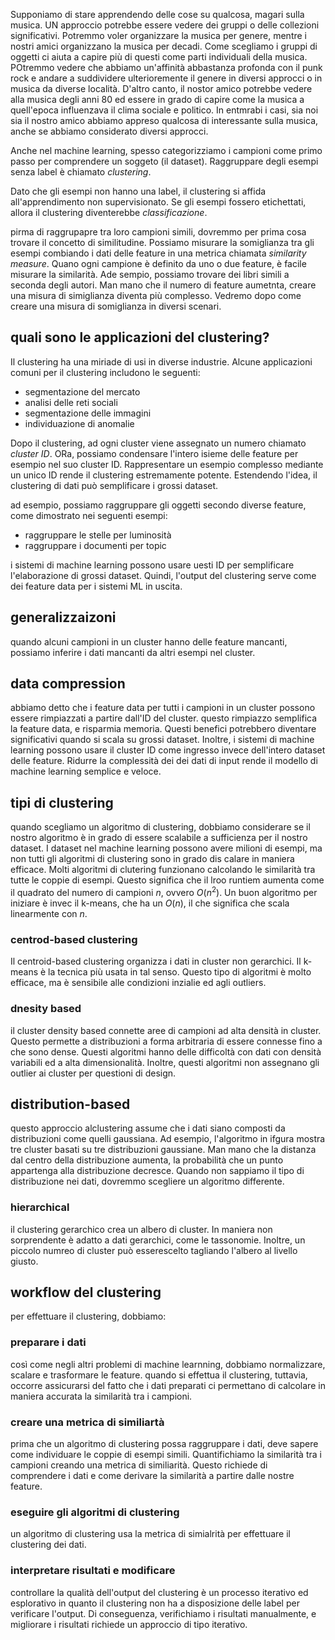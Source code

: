 Supponiamo di stare apprendendo delle cose su qualcosa, magari sulla musica. UN approccio potrebbe essere vedere dei gruppi o delle collezioni significativi. Potremmo voler organizzare la musica per genere, mentre i nostri amici organizzano la musica per decadi. Come scegliamo i gruppi di oggetti ci aiuta a capire più di questi come parti individuali della musica. POtremmo vedere che abbiamo un'affinità abbastanza profonda con il punk rock e andare a suddividere ulterioremente il genere in diversi approcci o in musica da diverse località. D'altro canto, il nostor amico potrebbe vedere alla musica degli anni 80 ed essere in grado di capire come la musica a quell'epoca influenzava il clima sociale e politico. In entmrabi i casi, sia noi sia il nostro amico abbiamo appreso qualcosa di interessante sulla musica, anche se abbiamo considerato diversi approcci.

Anche nel machine learning, spesso categorizziamo i campioni come primo passo per comprendere un soggeto (il dataset). Raggruppare degli esempi senza label è chiamato *clustering*. 

Dato che gli esempi non hanno una label, il clustering si affida all'apprendimento non supervisionato. Se gli esempi fossero etichettati, allora il clustering diventerebbe *classificazione*.

pirma di raggrupapre tra loro campioni simili, dovremmo per prima cosa trovare il concetto di similitudine. Possiamo misurare la somiglianza tra gli esempi combiando i dati delle feature in una metrica chiamata *similarity measure*. Quano ogni campione è definito da uno o due feature, è facile misurare la similarità. Ade sempio, possiamo trovare dei libri simili a seconda degli autori. Man mano che il numero di feature aumetnta, creare una misura di simiglianza diventa più complesso. Vedremo dopo come creare una misura di somiglianza in diversi scenari.

## quali sono le applicazioni del clustering?

Il clustering ha una miriade di usi in diverse industrie. Alcune applicazioni comuni per il clustering includono le seguenti:

* segmentazione del mercato
* analisi delle reti sociali
* segmentazione delle immagini
* individuazione di anomalie

Dopo il clustering, ad ogni cluster viene assegnato un numero chiamato *cluster ID*. ORa, possiamo condensare l'intero isieme delle feature per esempio nel suo cluster ID. Rappresentare un esempio complesso mediante un unico ID rende il clustering estremamente potente. Estendendo l'idea, il clustering di dati può semplificare i grossi dataset.

ad esempio, possiamo raggruppare gli oggetti secondo diverse feature, come dimostrato nei seguenti esempi:

* raggruppare le stelle per luminosità
* raggruppare i documenti per topic

i sistemi di machine learning possono usare uesti ID per semplificare l'elaborazione di grossi dataset. Quindi, l'output del clustering serve come dei feature data per i sistemi ML in uscita.

## generalizzaizoni

quando alcuni campioni in un cluster hanno delle feature mancanti, possiamo inferire i dati mancanti da altri esempi nel cluster. 

## data compression

abbiamo detto che i feature data per tutti i campioni in un cluster possono essere rimpiazzati a partire dall'ID del cluster. questo rimpiazzo semplifica la feature data, e risparmia memoria. Questi benefici potrebbero diventare significativi quando si scala su grossi dataset. Inoltre, i sistemi di machine learning possono usare il cluster ID come ingresso invece dell'intero dataset delle feature. Ridurre la complessità dei dei dati di input rende il modello di machine learning semplice e veloce.

## tipi di clustering

quando scegliamo un algoritmo di clustering, dobbiamo considerare se il nostro algoritmo è in grado di essere scalabile a sufficienza per il nostro dataset. I dataset nel machine learning possono avere milioni di esempi, ma non tutti gli algoritmi di clustering sono in grado dis calare in maniera efficace. Molti algoritmi di clutering funzionano calcolando le similarità tra tutte le coppie di esempi. Questo significa che il lroo runtiem aumenta come il quadrato del numero di campioni $n$, ovvero $O(n^2)$. Un buon algoritmo per iniziare è invec il k-means, che ha un $O(n)$, il che significa che scala linearmente con $n$.

### centrod-based clustering

Il centroid-based clustering organizza i dati in cluster non gerarchici. Il k-means è la tecnica più usata in tal senso. Questo tipo di algoritmi è molto efficace, ma è sensibile alle condizioni inzialie ed agli outliers.

### dnesity based

il cluster density based connette aree di campioni ad alta densità in cluster. Questo permette a distribuzioni a forma arbitraria di essere connesse fino a che sono dense. Questi algoritmi hanno delle difficoltà con dati con densità variabili ed a alta dimensionalità. Inoltre, questi algoritmi non assegnano gli outlier ai cluster per questioni di design.

## distribution-based

questo approccio alclustering assume che i dati siano composti da distribuzioni come quelli gaussiana. Ad esempio, l'algoritmo in ifgura mostra tre cluster basati su tre distribuzioni gaussiane. Man mano che la distanza dal centro della distribuzione aumenta, la probabilità che un punto appartenga alla distribuzione decresce. Quando non sappiamo il tipo di distribuzione nei dati, dovremmo scegliere un algoritmo differente.

### hierarchical

il clustering gerarchico crea un albero di cluster. In maniera non sorprendente è adatto a dati gerarchici, come le tassonomie. Inoltre, un piccolo numreo di cluster può esserescelto tagliando l'albero al livello giusto.

## workflow del clustering

per effettuare il clustering, dobbiamo:

### preparare i dati

così come negli altri problemi di machine learnning, dobbiamo normalizzare, scalare e trasformare le feature. quando si effettua il clustering, tuttavia, occorre assicurarsi del fatto che i dati preparati ci permettano di calcolare in maniera accurata la similarità tra i campioni.

### creare una metrica di similiartà

prima che un algoritmo di clustering possa raggruppare i dati, deve sapere come individuare le coppie di esempi simili. Quantifichiamo la similarità tra i campioni creando una metrica di similiarità. Questo richiede di comprendere i dati e come derivare la similarità a partire dalle nostre feature.

### eseguire gli algoritmi di clustering

un algoritmo di clustering usa la metrica di simialrità per effettuare il clustering dei dati.

### interpretare risultati e modificare

controllare la qualità dell'output del clustering è un processo iterativo ed esplorativo in quanto il clustering non ha a disposizione delle label per verificare l'output. Di conseguenza, verifichiamo i risultati manualmente, e migliorare i risultati richiede un approccio di tipo iterativo.